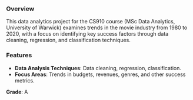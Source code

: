 ### Overview
This data analytics project for the CS910 course (MSc Data Analytics, University of Warwick) examines trends in the movie industry from 1980 to 2020, with a focus on identifying key success factors through data cleaning, regression, and classification techniques.

### Features
- **Data Analysis Techniques**: Data cleaning, regression, classification.
- **Focus Areas**: Trends in budgets, revenues, genres, and other success metrics.

**Grade**: A
